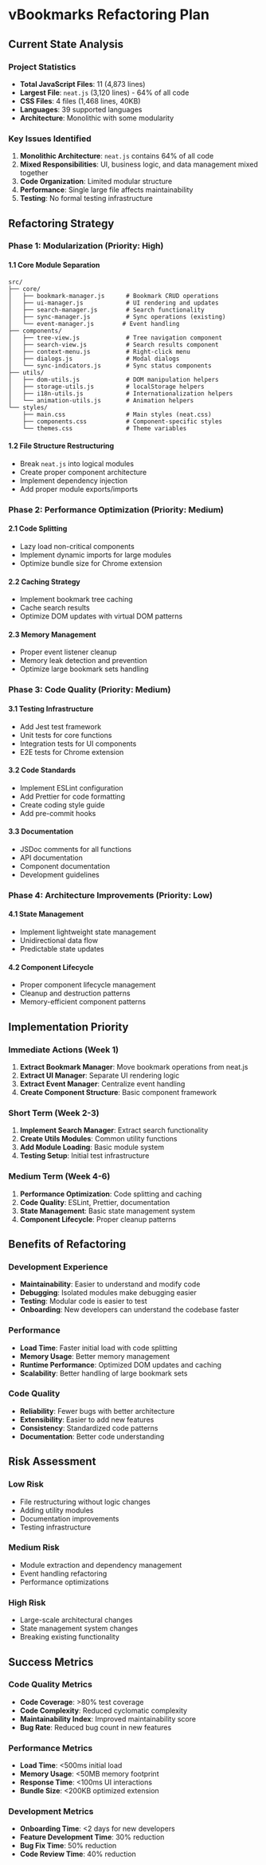 # vBookmarks Refactoring Plan

## Current State Analysis

### Project Statistics
- **Total JavaScript Files**: 11 (4,873 lines)
- **Largest File**: `neat.js` (3,120 lines) - 64% of all code
- **CSS Files**: 4 files (1,468 lines, 40KB)
- **Languages**: 39 supported languages
- **Architecture**: Monolithic with some modularity

### Key Issues Identified

1. **Monolithic Architecture**: `neat.js` contains 64% of all code
2. **Mixed Responsibilities**: UI, business logic, and data management mixed together
3. **Code Organization**: Limited modular structure
4. **Performance**: Single large file affects maintainability
5. **Testing**: No formal testing infrastructure

## Refactoring Strategy

### Phase 1: Modularization (Priority: High)

#### 1.1 Core Module Separation
```
src/
├── core/
│   ├── bookmark-manager.js      # Bookmark CRUD operations
│   ├── ui-manager.js            # UI rendering and updates
│   ├── search-manager.js        # Search functionality
│   ├── sync-manager.js          # Sync operations (existing)
│   └── event-manager.js        # Event handling
├── components/
│   ├── tree-view.js             # Tree navigation component
│   ├── search-view.js           # Search results component
│   ├── context-menu.js          # Right-click menu
│   ├── dialogs.js               # Modal dialogs
│   └── sync-indicators.js       # Sync status components
├── utils/
│   ├── dom-utils.js             # DOM manipulation helpers
│   ├── storage-utils.js         # localStorage helpers
│   ├── i18n-utils.js            # Internationalization helpers
│   └── animation-utils.js       # Animation helpers
└── styles/
    ├── main.css                 # Main styles (neat.css)
    ├── components.css           # Component-specific styles
    └── themes.css               # Theme variables
```

#### 1.2 File Structure Restructuring
- Break `neat.js` into logical modules
- Create proper component architecture
- Implement dependency injection
- Add proper module exports/imports

### Phase 2: Performance Optimization (Priority: Medium)

#### 2.1 Code Splitting
- Lazy load non-critical components
- Implement dynamic imports for large modules
- Optimize bundle size for Chrome extension

#### 2.2 Caching Strategy
- Implement bookmark tree caching
- Cache search results
- Optimize DOM updates with virtual DOM patterns

#### 2.3 Memory Management
- Proper event listener cleanup
- Memory leak detection and prevention
- Optimize large bookmark sets handling

### Phase 3: Code Quality (Priority: Medium)

#### 3.1 Testing Infrastructure
- Add Jest test framework
- Unit tests for core functions
- Integration tests for UI components
- E2E tests for Chrome extension

#### 3.2 Code Standards
- Implement ESLint configuration
- Add Prettier for code formatting
- Create coding style guide
- Add pre-commit hooks

#### 3.3 Documentation
- JSDoc comments for all functions
- API documentation
- Component documentation
- Development guidelines

### Phase 4: Architecture Improvements (Priority: Low)

#### 4.1 State Management
- Implement lightweight state management
- Unidirectional data flow
- Predictable state updates

#### 4.2 Component Lifecycle
- Proper component lifecycle management
- Cleanup and destruction patterns
- Memory-efficient component patterns

## Implementation Priority

### Immediate Actions (Week 1)
1. **Extract Bookmark Manager**: Move bookmark operations from neat.js
2. **Extract UI Manager**: Separate UI rendering logic
3. **Extract Event Manager**: Centralize event handling
4. **Create Component Structure**: Basic component framework

### Short Term (Week 2-3)
1. **Implement Search Manager**: Extract search functionality
2. **Create Utils Modules**: Common utility functions
3. **Add Module Loading**: Basic module system
4. **Testing Setup**: Initial test infrastructure

### Medium Term (Week 4-6)
1. **Performance Optimization**: Code splitting and caching
2. **Code Quality**: ESLint, Prettier, documentation
3. **State Management**: Basic state management system
4. **Component Lifecycle**: Proper cleanup patterns

## Benefits of Refactoring

### Development Experience
- **Maintainability**: Easier to understand and modify code
- **Debugging**: Isolated modules make debugging easier
- **Testing**: Modular code is easier to test
- **Onboarding**: New developers can understand the codebase faster

### Performance
- **Load Time**: Faster initial load with code splitting
- **Memory Usage**: Better memory management
- **Runtime Performance**: Optimized DOM updates and caching
- **Scalability**: Better handling of large bookmark sets

### Code Quality
- **Reliability**: Fewer bugs with better architecture
- **Extensibility**: Easier to add new features
- **Consistency**: Standardized code patterns
- **Documentation**: Better code understanding

## Risk Assessment

### Low Risk
- File restructuring without logic changes
- Adding utility modules
- Documentation improvements
- Testing infrastructure

### Medium Risk
- Module extraction and dependency management
- Event handling refactoring
- Performance optimizations

### High Risk
- Large-scale architectural changes
- State management system changes
- Breaking existing functionality

## Success Metrics

### Code Quality Metrics
- **Code Coverage**: >80% test coverage
- **Code Complexity**: Reduced cyclomatic complexity
- **Maintainability Index**: Improved maintainability score
- **Bug Rate**: Reduced bug count in new features

### Performance Metrics
- **Load Time**: <500ms initial load
- **Memory Usage**: <50MB memory footprint
- **Response Time**: <100ms UI interactions
- **Bundle Size**: <200KB optimized extension

### Development Metrics
- **Onboarding Time**: <2 days for new developers
- **Feature Development Time**: 30% reduction
- **Bug Fix Time**: 50% reduction
- **Code Review Time**: 40% reduction